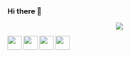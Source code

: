 ### Hi there 👋

<div align="center"> <img src="https://github-readme-stats.vercel.app/api/top-langs/?username=Keeyuu&hide_title=true&hide_border=true&layout=compact&langs_count=6&text_color=000&icon_color=fff&bg_color=0,52fa5a,4dfcff,c64dff&theme=graywhite" /> </div>

<span > <img height="32" width="32" src="https://cdn.jsdelivr.net/npm/simple-icons@v9/icons/go.svg" /> <img height="32" width="32" src="https://cdn.jsdelivr.net/npm/simple-icons@v9/icons/cplusplus.svg" /> <img height="32" width="32" src="https://cdn.jsdelivr.net/npm/simple-icons@v9/icons/rust.svg" /> <img height="32" width="32" src="https://cdn.jsdelivr.net/npm/simple-icons@v9/icons/react.svg" /> </span>
